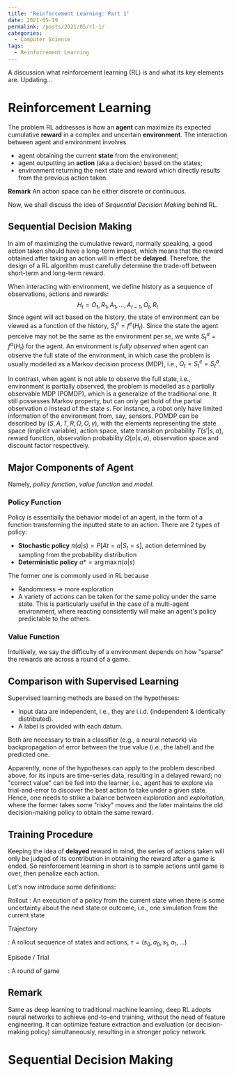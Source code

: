 ```yaml
---
title: 'Reinforcement Learning: Part 1'
date: 2021-05-19
permalink: /posts/2021/05/rl-1/
categories:
  - Computer Science
tags:
  - Reinforcement Learning
---
```


A discussion what reinforcement learning (RL) is and what its key elements are. Updating...

# Reinforcement Learning

The problem RL addresses is how an **agent** can maximize its expected cumulative **reward** in a complex and uncertain **environment**. The interaction between agent and environment involves

- agent obtaining the current **state** from the environment;
- agent outputting an **action** (aka a decision) based on the states;
- environment returning the next state and reward which directly results from the previous action taken.

**Remark** An action space can be either discrete or continuous. 

Now, we shall discuss the idea of *Sequential Decision Making* behind RL.

## Sequential Decision Making

In aim of maximizing the cumulative reward, normally speaking, a good action taken should have a long-term impact, which means that the reward obtained after taking an action will in effect be **delayed**. Therefore, the design of a RL algorithm must carefully determine the trade-off between short-term and long-term reward. 

When interacting with environment, we define history  as a sequence of observations, actions and rewards:
$$
H_t = O_1, R_1, A_1, \dots, A_{t-1}, O_t, R_t
$$
Since agent will act based on the history, the state of environment can be viewed as a function of the history, $S^e_t = f^e(H_t)$. Since the state the agent perceive may not be the same as the environment per se, we write $S^a_t = f^a(H_t)$ for the agent. An environment is *fully observed* when agent can observe the full state of the environment, in which case the problem is usually modelled as a Markov decision process (MDP),  i.e., $O_t = S^e_t = S^a_t$.

In contrast, when agent is not able to observe the full state, i.e., environment is partially observed, the problem is modelled as a partially observable MDP (POMDP), which is a generalize of the traditional one. It still possesses Markov property, but can only get hold of the partial observation $o$ instead of the state $s$. For instance, a robot only have limited information of the environment from, say, sensors. POMDP can be described by $(S, A, T, R, \Omega, O, \gamma)$, with the elements representing the state space (implicit variable), action space, state transition probability $T(s'|s, a)$, reward function, observation probability $\Omega(o|s, a)$, observation space and discount factor respectively.

## Major Components of Agent

Namely, *policy function*, *value function* and *model*.

### Policy Function

Policy is essentially the behavior model of an agent, in the form of a function transforming the inputted state to an action. There are 2 types of policy:

- **Stochastic policy** $\pi(a|s) = P[At=a|S_t=s]$, action determined by sampling from the probability distribution
- **Deterministic policy** $a*=\arg \max \pi(a|s)$

The former one is commonly used in RL because

- Randomness $\to$ more exploration
- A variety of actions can be taken for the same policy under the same state. This is particularly useful in the case of a multi-agent environment, where reacting consistently will make an agent's policy predictable to the others.

### Value Function



Intuitively, we say the difficulty of a environment depends on how "sparse" the rewards are across a round of a game.  

## Comparison with Supervised Learning

Supervised learning methods are based on the hypotheses:

- Input data are independent, i.e., they are i.i.d. (independent & identically distributed). 
- A label is provided with each datum.

Both are necessary to train a classifier (e.g., a neural network) via backpropagation of error between the true value (i.e., the label) and the predicted one.

Apparently, none of the hypotheses can apply to the problem described above, for its inputs are time-series data, resulting in a delayed reward; no "correct value" can be fed into the learner, i.e., agent has to explore via trial-and-error to discover the best action to take under a given state. Hence, one needs to strike a balance between *exploration* and *exploitation*, where the former takes some "risky" moves and the later maintains the old decision-making policy to obtain the same reward. 

## Training Procedure

Keeping the idea of **delayed** reward in mind, the series of actions taken will only be judged of its contribution in obtaining the reward after a game is ended. So reinforcement learning in short is to sample actions until game is over, then penalize each action.

Let's now introduce some definitions:

Rollout
: An execution of a policy from the current state when there is some uncertainty about the next state or outcome, i.e., one simulation from the current state

Trajectory

: A rollout sequence of states and actions, $\tau = (s_0, a_0, s_1, a_1, \dots)$

Episode / Trial

: A round of game

## Remark

Same as deep learning to traditional machine learning, deep RL adopts neural networks to achieve end-to-end training, without the need of feature engineering. It can optimize feature extraction and evaluation (or decision-making policy) simultaneously, resulting in a stronger policy network.

# Sequential Decision Making

